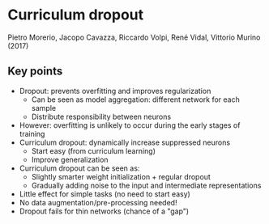 # Curriculum dropout
Pietro Morerio, Jacopo Cavazza, Riccardo Volpi, René Vidal, Vittorio Murino (2017)

## Key points
- Dropout: prevents overfitting and improves regularization
    - Can be seen as model aggregation: different network for each sample
    - Distribute responsibility between neurons
- However: overfitting is unlikely to occur during the early stages of training
- Curriculum dropout: dynamically increase suppressed neurons
    - Start easy (from curriculum learning)
    - Improve generalization
- Curriculum dropout can be seen as:
    - Slightly smarter weight initialization + regular dropout
    - Gradually adding noise to the input and intermediate representations
- Little effect for simple tasks (no need to start easy)
- No data augmentation/pre-processing needed!
- Dropout fails for thin networks (chance of a "gap")
